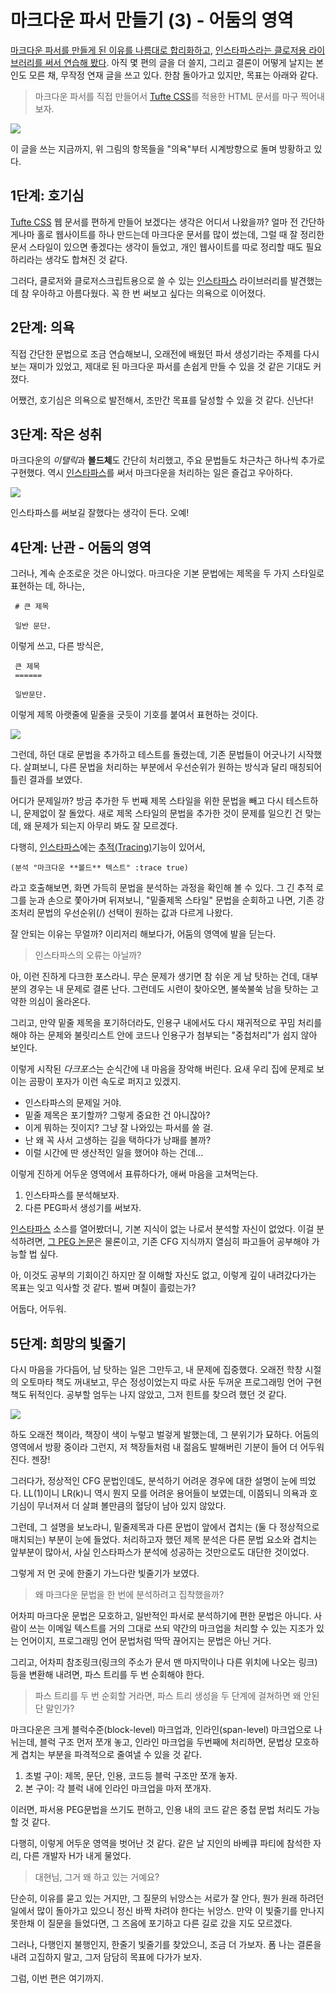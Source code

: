 # 마크다운 파서 만들기 (3) - 어둠의 영역

[마크다운 파서를 만들게 된 이유를 나름대로 합리화하고][1], [인스타파스라는 클로저용 라이브러리를 써서 연습해 봤다][2]. 아직 몇 편의 글을 더 쓸지, 그리고 결론이 어떻게 날지는 본인도 모른 채, 무작정 연재 글을 쓰고 있다. 한참 돌아가고 있지만, 목표는 아래와 같다.

> 마크다운 파서를 직접 만들어서 [Tufte CSS]를 적용한 HTML 문서를 마구 찍어내 보자.

![](instaparse/darkside.png)

이 글을 쓰는 지금까지, 위 그림의 항목들을 "의욕"부터 시계방향으로 돌며 방황하고 있다.

## 1단계: 호기심

[Tufte CSS][] 웹 문서를 편하게 만들어 보겠다는 생각은 어디서 나왔을까? 얼마 전 간단하게나마 홀로 웹사이트를 하나 만드는데 마크다운 문서를 많이 썼는데, 그럴 때 잘 정리한 문서 스타일이 있으면 좋겠다는 생각이 들었고, 개인 웹사이트를 따로 정리할 때도 필요하리라는 생각도 합쳐진 것 같다.

그러다, 클로저와 클로저스크립트용으로 쓸 수 있는 [인스타파스][] 라이브러리를 발견했는데 참 우아하고 아름다웠다. 꼭 한 번 써보고 싶다는 의욕으로 이어졌다.

## 2단계: 의욕

직접 간단한 문법으로 조금 연습해보니, 오래전에 배웠던 파서 생성기라는 주제를 다시 보는 재미가 있었고, 제대로 된 마크다운 파서를 손쉽게 만들 수 있을 것 같은 기대도 커졌다.

어쨌건, 호기심은 의욕으로 발전해서, 조만간 목표를 달성할 수 있을 것 같다. 신난다!

## 3단계: 작은 성취

마크다운의 *이탤릭*과 **볼드체**도 간단히 처리했고, 주요 문법들도 차근차근 하나씩 추가로 구현했다. 역시 [인스타파스]를 써서 마크다운을 처리하는 일은 즐겁고 우아하다.

![](instaparse/basic-md.png)

인스타파스를 써보길 잘했다는 생각이 든다. 오예!

## 4단계: 난관 - 어둠의 영역

그러나, 계속 순조로운 것은 아니었다. 마크다운 기본 문법에는 제목을 두 가지 스타일로 표현하는 데, 하나는,

     # 큰 제목

     일반 문단.

이렇게 쓰고, 다른 방식은,

     큰 제목
     ======

     일반문단.

이렇게 제목 아랫줄에 밑줄을 긋듯이 기호를 붙여서 표현하는 것이다.

![](instaparse/building-high.png)

그런데, 하던 대로 문법을 추가하고 테스트를 돌렸는데, 기존 문법들이 어긋나기 시작했다. 살펴보니, 다른 문법을 처리하는 부분에서 우선순위가 원하는 방식과 달리 매칭되어 틀린 결과를 보였다.

어디가 문제일까? 방금 추가한 두 번째 제목 스타일을 위한 문법을 빼고 다시 테스트하니, 문제없이 잘 돌았다. 새로 제목 스타일의 문법을 추가한 것이 문제를 일으킨 건 맞는데, 왜 문제가 되는지 아무리 봐도 잘 모르겠다.

다행히, [인스타파스]에는 [추적(Tracing)](https://github.com/Engelberg/instaparse/blob/master/docs/Tracing.md)기능이 있어서,

    (분석 "마크다운 **볼드** 텍스트" :trace true)

라고 호출해보면, 화면 가득히 문법을 분석하는 과정을 확인해 볼 수 있다. 그 긴 추적 로그를 눈과 손으로 쫓아가며 뒤져보니, "밑줄제목 스타일" 문법을 순회하고 나면, 기존 강조처리 문법의 우선순위(/) 선택이 원하는 값과 다르게 나왔다.

잘 안되는 이유는 무얼까? 이리저리 해보다가, 어둠의 영역에 발을 딛는다.

> 인스타파스의 오류는 아닐까?

아, 이런 진하게 다크한 포스라니. 무슨 문제가 생기면 참 쉬운 게 남 탓하는 건데, 대부분의 경우는 내 문제로 결론 난다. 그런데도 시련이 찾아오면, 불쑥불쑥 남을 탓하는 고약한 의심이 올라온다.

그리고, 만약 밑줄 제목을 포기하더라도, 인용구 내에서도 다시 재귀적으로 꾸밈 처리를 해야 하는 문제와 불릿리스트 안에 코드나 인용구가 첨부되는 "중첩처리"가 쉽지 않아 보인다.

이렇게 시작된 *다크포스*는 순식간에 내 마음을 장악해 버린다. 요새 우리 집에 문제로 보이는 곰팡이 포자가 이런 속도로 퍼지고 있겠지.

* 인스타파스의 문제일 거야.
* 밑줄 제목은 포기할까? 그렇게 중요한 건 아니잖아?
* 이게 뭐하는 짓이지? 그냥 잘 나와있는 파서를 쓸 걸.
* 난 왜 꼭 사서 고생하는 길을 택하다가 낭패를 볼까?
* 이럴 시간에 딴 생산적인 일을 했어야 하는 건데...

이렇게 진하게 어두운 영역에서 표류하다가, 애써 마음을 고쳐먹는다.

1. 인스타파스를 분석해보자.
1. 다른 PEG파서 생성기를 써보자.

[인스타파스] 소스를 열어봤더니, 기본 지식이 없는 나로서 분석할 자신이 없었다. 이걸 분석하려면, [그 PEG 논문](http://www.brynosaurus.com/pub/lang/peg.pdf)은 물론이고, 기존 CFG 지식까지 열심히 파고들어 공부해야 가능할 법 싶다.

아, 이것도 공부의 기회이긴 하지만 잘 이해할 자신도 없고, 이렇게 깊이 내려갔다가는 목표는 잊고 익사할 것 같다. 벌써 며칠이 흘렀는가?

어둡다, 어두워.

## 5단계: 희망의 빛줄기

다시 마음을 가다듬어, 남 탓하는 일은 그만두고, 내 문제에 집중했다. 오래전 학창 시절의 오토마타 책도 꺼내보고, 무슨 정성이었는지 따로 사둔 두꺼운 프로그래밍 언어 구현 책도 뒤적인다. 공부할 엄두는 나지 않았고, 그저 힌트를 찾으려 했던 것 같다.

![](instaparse/automata-book.jpg)

하도 오래전 책이라, 책장이 색이 누렇고 벌겋게 발했는데, 그 분위기가 묘하다. 어둠의 영역에서 방황 중이라 그런지, 저 책장들처럼 내 젊음도 발해버린 기분이 들어 더 어두워진다. 젠장!

그러다가, 정상적인 CFG 문법인데도, 분석하기 어려운 경우에 대한 설명이 눈에 띄었다. LL(1)이니 LR(k)니 역시 뭔지 모를 어려운 용어들이 보였는데, 이쯤되니 의욕과 호기심이 무너져서 더 살펴 볼만큼의 혈당이 남아 있지 않았다.

그런데, 그 설명을 보노라니, 밑줄제목과 다른 문법이 앞에서 겹치는 (둘 다 정상적으로 매치되는) 부분이 눈에 들었다. 처리하고자 했던 제목 분석은 다른 문법 요소와 겹치는 앞부분이 많아서, 사실 인스타파스가 분석에 성공하는 것만으로도 대단한 것이었다.

그렇게 저 먼 곳에 한줄기 가느다란 빛줄기가 보였다.

> 왜 마크다운 문법을 한 번에 분석하려고 집착했을까?

어차피 마크다운 문법은 모호하고, 일반적인 파서로 분석하기에 편한 문법은 아니다. 사람이 쓰는 이메일 텍스트를 거의 그대로 쓰되 약간의 마크업을 처리할 수 있는 지조가 있는 언어이지, 프로그래밍 언어 문법처럼 딱딱 끊어지는 문법은 아닌 거다.

그리고, 어차피 참조링크(링크의 주소가 문서 맨 마지막이나 다른 위치에 나오는 링크)등을 변환해 내려면, 파스 트리를 두 번 순회해야 한다.

> 파스 트리를 두 번 순회할 거라면, 파스 트리 생성을 두 단계에 걸쳐하면 왜 안된단 말인가?

마크다운은 크게 블럭수준(block-level) 마크업과, 인라인(span-level) 마크업으로 나뉘는데, 블럭 구조 먼저 쪼개 놓고, 인라인 마크업을 두번째에 처리하면, 문법상 모호하게 겹치는 부분을 파격적으로 줄여낼 수 있을 것 같다.

1. 초벌 구이: 제목, 문단, 인용, 코드등 블럭 구조만 쪼개 놓자.
2. 본 구이: 각 블럭 내에 인라인 마크업을 마저 쪼개자.

이러면, 파서용 PEG문법을 쓰기도 편하고, 인용 내의 코드 같은 중첩 문법 처리도 가능할 것 같다.

다행히, 이렇게 어두운 영역을 벗어난 것 같다. 같은 날 지인의 바베큐 파티에 참석한 자리, 다른 개발자 H가 내게 물었다.

> 대현님, 그거 왜 하고 있는 거예요?

단순히, 이유를 묻고 있는 거지만, 그 질문의 뉘앙스는 서로가 잘 안다, 뭔가 원래 하려던 일에서 많이 돌아가고 있으니 정신 바짝 차려야 한다는 뉘앙스. 만약 이 빛줄기를 만나지 못한채 이 질문을 들었다면, 그 즈음에 포기하고 다른 길로 갔을 지도 모르겠다.

그러나, 다행인지 불행인지, 한줄기 빛줄기를 찾았으니, 조금 더 가보자. 폼 나는 결론을 내려 고집하지 말고, 그저 담담히 목표에 다가가 보자.

그럼, 이번 편은 여기까지.

[Tufte CSS]: http://edwardtufte.github.io/tufte-css/
[인스타파스]: https://github.com/Engelberg/instaparse
[1]: https://medium.com/happyprogrammer-in-jeju/마크다운-파서-만들기-1-합리화와-사전조사-932a269b7233
[2]: https://medium.com/happyprogrammer-in-jeju/마크다운-파서-만들기-2-인스타파서-연습-12b2291a9f8b
